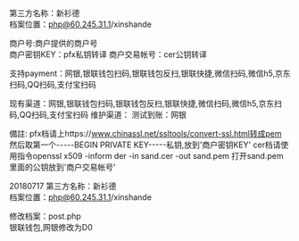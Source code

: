 第三方名称：新衫德  
档案位置：php@60.245.31.1/xinshande
 
商户号:商户提供的商户号  
商户密钥KEY：pfx私钥转译 
商户交易帐号：cer公钥转译
 
支持payment：网银,银联钱包扫码,银联钱包反扫,银联快捷,微信扫码,微信h5,京东扫码,QQ扫码,支付宝扫码
 
现有渠道：网银,银联钱包扫码,银联钱包反扫,银联快捷,微信扫码,微信h5,京东扫码,QQ扫码,支付宝扫码
维护渠道：
测试到账：网银

備註:
pfx档请上https://www.chinassl.net/ssltools/convert-ssl.html转成pem
然后取第一个-----BEGIN PRIVATE KEY-----私钥,放到'商户密钥KEY'
cer档请使用指令openssl x509 -inform der -in sand.cer -out sand.pem
打开sand.pem里面的公钥放到'商户交易帐号'  

20180717
第三方名称：新衫德  
档案位置：php@60.245.31.1/xinshande  

修改档案：post.php  
银联钱包,网银修改为D0  


